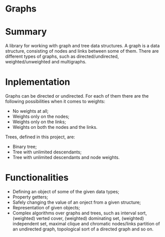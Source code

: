 # Graphs

# Summary
A library for working with graph and tree data structures.
A graph is a data structure, consisting of nodes and links between some of them. There are different types of graphs, such as directed/undirected, weighted/unweighted and multigraphs.

# Inplementation
Graphs can be directed or undirected. For each of them there are the following possibilities when it comes to weights:
- No weights at all;
- Weights only on the nodes;
- Weights only on the links;
- Weights on both the nodes and the links.

Trees, defined in this project, are:
- Binary tree;
- Tree with unlimited descendants;
- Tree with unlimited descendants and node weights.

# Functionalities
- Defining an object of some of the given data types;
- Property getters;
- Safely changing the value of an onject from a given structure;
- Representation of given objects;
- Complex algorithms over graphs and trees, such as interval sort, (weighted) verted cover, (weighted) dominating set, (weighted) independent set, maximal clique and chromatic nodes/links partition of an undirected graph, topological sort of a directed graph and so on.
